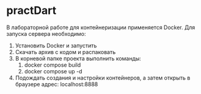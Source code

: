 # practDart
В лабораторной работе для контейнеризации применяется Docker. Для запуска сервера необходимо:

1) Установить Docker и запустить
2) Скачать архив с кодом и распаковать
3) В корневой папке проекта выполнить команды:
    1. docker compose build
    2. docker compose up -d
4) Подождать создания и настройки контейнеров, а затем открыть в браузере адрес: localhost:8888 